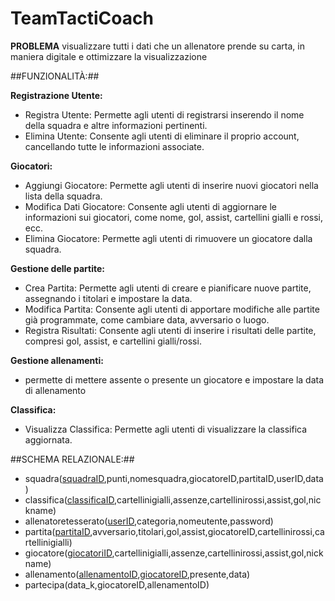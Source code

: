 # TeamTactiCoach

**PROBLEMA**
visualizzare tutti i dati che un allenatore prende su carta, in maniera digitale e ottimizzare la visualizzazione

##FUNZIONALITÀ:##

**Registrazione Utente:**
- Registra Utente: Permette agli utenti di registrarsi inserendo il nome della squadra e altre informazioni pertinenti.
- Elimina Utente: Consente agli utenti di eliminare il proprio account, cancellando tutte le informazioni associate.

**Giocatori:**
- Aggiungi Giocatore: Permette agli utenti di inserire nuovi giocatori nella lista della squadra.
- Modifica Dati Giocatore: Consente agli utenti di aggiornare le informazioni sui giocatori, come nome, gol, assist, cartellini gialli e rossi, ecc.
- Elimina Giocatore: Permette agli utenti di rimuovere un giocatore dalla squadra.

**Gestione delle partite:**
- Crea Partita: Permette agli utenti di creare e pianificare nuove partite, assegnando i titolari e impostare la data.
- Modifica Partita: Consente agli utenti di apportare modifiche alle partite già programmate, come cambiare data, avversario o luogo.
- Registra Risultati: Consente agli utenti di inserire i risultati delle partite, compresi gol, assist, e cartellini gialli/rossi.

**Gestione allenamenti:**
- permette di mettere assente o presente un giocatore e impostare la data di allenamento
  
**Classifica:**
- Visualizza Classifica: Permette agli utenti di visualizzare la classifica aggiornata.


##SCHEMA RELAZIONALE:##

- squadra(<ins>squadraID</ins>,punti,nomesquadra,giocatoreID,partitaID,userID,data)
- classifica(<ins>classificaID</ins>,cartellinigialli,assenze,cartellinirossi,assist,gol,nickname)
- allenatoretesserato(<ins>userID</ins>,categoria,nomeutente,password)
- partita(<ins>partitaID</ins>,avversario,titolari,gol,assist,giocatoreID,cartellinirossi,cartellinigialli)
- giocatore(<ins>giocatoriID</ins>,cartellinigialli,assenze,cartellinirossi,assist,gol,nickname)
- allenamento(<ins>allenamentoID</ins>,<ins>giocatoreID</ins>,presente,data)
- partecipa(data_k,giocatoreID,allenamentoID)

